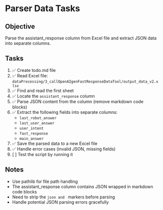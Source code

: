 # Parser Data Tasks

## Objective
Parse the assistant_response column from Excel file and extract JSON data into separate columns.

## Tasks
1. ✅ Create todo.md file
2. ✅ Read Excel file: `dataProcessing/3_callOpenAIgenFastResponseDataTool/output_data_v2.xlsx`
3. ✅ Find and read the first sheet
4. ✅ Locate the `assistant_response` column
5. ✅ Parse JSON content from the column (remove markdown code blocks)
6. ✅ Extract the following fields into separate columns:
   - `last_robot_answer`
   - `last_user_answer`
   - `user_intent`
   - `fast_response`
   - `main_answer`
7. ✅ Save the parsed data to a new Excel file
8. ✅ Handle error cases (invalid JSON, missing fields)
9. [ ] Test the script by running it

## Notes
- Use pathlib for file path handling
- The assistant_response column contains JSON wrapped in markdown code blocks
- Need to strip the ```json and ``` markers before parsing
- Handle potential JSON parsing errors gracefully